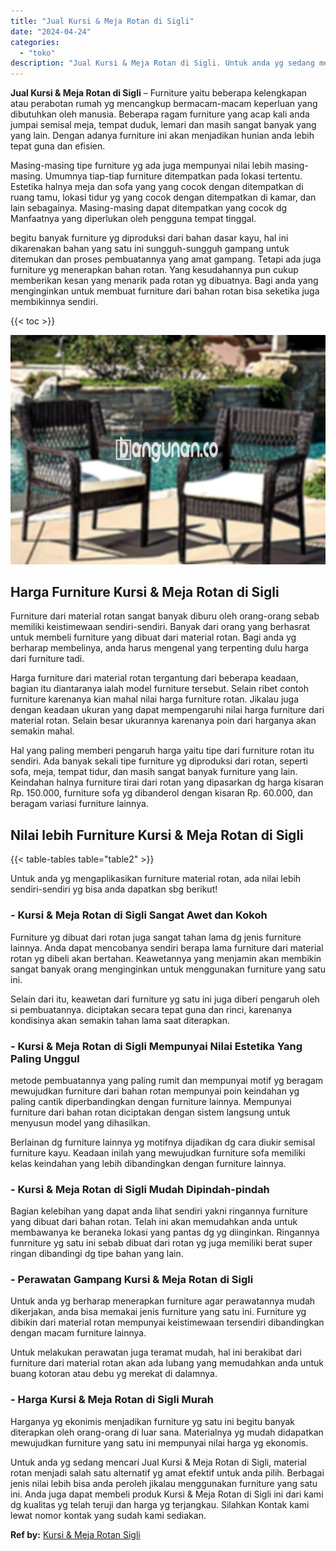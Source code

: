 ```yaml
---
title: "Jual Kursi & Meja Rotan di Sigli"
date: "2024-04-24"
categories: 
  - "toko"
description: "Jual Kursi & Meja Rotan di Sigli. Untuk anda yg sedang mencari Jual Kursi & Meja Rotan di Sigli, material rotan menjadi salah satu alternatif yg amat efektif..."
---
```


**Jual Kursi & Meja Rotan di Sigli** – Furniture yaitu beberapa kelengkapan atau perabotan rumah yg mencangkup bermacam-macam keperluan yang dibutuhkan oleh manusia. Beberapa ragam furniture yang acap kali anda jumpai semisal meja, tempat duduk, lemari dan masih sangat banyak yang yang lain. Dengan adanya furniture ini akan menjadikan hunian anda lebih tepat guna dan efisien.

Masing-masing tipe furniture yg ada juga mempunyai nilai lebih masing-masing. Umumnya tiap-tiap furniture ditempatkan pada lokasi tertentu. Estetika halnya meja dan sofa yang yang cocok dengan ditempatkan di ruang tamu, lokasi tidur yg yang cocok dengan ditempatkan di kamar, dan lain sebagainya. Masing-masing dapat ditempatkan yang cocok dg Manfaatnya yang diperlukan oleh pengguna tempat tinggal.

begitu banyak furniture yg diproduksi dari bahan dasar kayu, hal ini dikarenakan bahan yang satu ini sungguh-sungguh gampang untuk ditemukan dan proses pembuatannya yang amat gampang. Tetapi ada juga furniture yg menerapkan bahan rotan. Yang kesudahannya pun cukup memberikan kesan yang menarik pada rotan yg dibuatnya. Bagi anda yang menginginkan untuk membuat furniture dari bahan rotan bisa seketika juga membikinnya sendiri.

{{< toc >}}

![Jual Kursi & Meja Rotan di Sigli](/images/kursi-meja-rotan-murah33.png)

## Harga Furniture Kursi & Meja Rotan di Sigli

Furniture dari material rotan sangat banyak diburu oleh orang-orang sebab memiliki keistimewaan sendiri-sendiri. Banyak dari orang yang berhasrat untuk membeli furniture yang dibuat dari material rotan. Bagi anda yg berharap membelinya, anda harus mengenal yang terpenting dulu harga dari furniture tadi.

Harga furniture dari material rotan tergantung dari beberapa keadaan, bagian itu diantaranya ialah model furniture tersebut. Selain ribet contoh furniture karenanya kian mahal nilai harga furniture rotan. Jikalau juga dengan keadaan ukuran yang dapat mempengaruhi nilai harga furniture dari material rotan. Selain besar ukurannya karenanya poin dari harganya akan semakin mahal.

Hal yang paling memberi pengaruh harga yaitu tipe dari furniture rotan itu sendiri. Ada banyak sekali tipe furniture yg diproduksi dari rotan, seperti sofa, meja, tempat tidur, dan masih sangat banyak furniture yang lain. Keindahan halnya furniture tirai dari rotan yang dipasarkan dg harga kisaran Rp. 150.000, furniture sofa yg dibanderol dengan kisaran Rp. 60.000, dan beragam variasi furniture lainnya.

## Nilai lebih Furniture Kursi & Meja Rotan di Sigli

{{< table-tables table="table2" >}}

Untuk anda yg mengaplikasikan furniture material rotan, ada nilai lebih sendiri-sendiri yg bisa anda dapatkan sbg berikut!

### \- Kursi & Meja Rotan di Sigli Sangat Awet dan Kokoh

Furniture yg dibuat dari rotan juga sangat tahan lama dg jenis furniture lainnya. Anda dapat mencobanya sendiri berapa lama furniture dari material rotan yg dibeli akan bertahan. Keawetannya yang menjamin akan membikin sangat banyak orang menginginkan untuk menggunakan furniture yang satu ini.

Selain dari itu, keawetan dari furniture yg satu ini juga diberi pengaruh oleh si pembuatannya. diciptakan secara tepat guna dan rinci, karenanya kondisinya akan semakin tahan lama saat diterapkan.

### \- Kursi & Meja Rotan di Sigli Mempunyai Nilai Estetika Yang Paling Unggul

metode pembuatannya yang paling rumit dan mempunyai motif yg beragam mewujudkan furniture dari bahan rotan mempunyai poin keindahan yg paling cantik diperbandingkan dengan furniture lainnya. Mempunyai furniture dari bahan rotan diciptakan dengan sistem langsung untuk menyusun model yang dihasilkan.

Berlainan dg furniture lainnya yg motifnya dijadikan dg cara diukir semisal furniture kayu. Keadaan inilah yang mewujudkan furniture sofa memiliki kelas keindahan yang lebih dibandingkan dengan furniture lainnya.

### \- Kursi & Meja Rotan di Sigli Mudah Dipindah-pindah

Bagian kelebihan yang dapat anda lihat sendiri yakni ringannya furniture yang dibuat dari bahan rotan. Telah ini akan memudahkan anda untuk membawanya ke beraneka lokasi yang pantas dg yg diinginkan. Ringannya funrniture yg satu ini sebab dibuat dari rotan yg juga memiliki berat super ringan dibandingi dg tipe bahan yang lain.

### \- Perawatan Gampang Kursi & Meja Rotan di Sigli

Untuk anda yg berharap menerapkan furniture agar perawatannya mudah dikerjakan, anda bisa memakai jenis furniture yang satu ini. Furniture yg dibikin dari material rotan mempunyai keistimewaan tersendiri dibandingkan dengan macam furniture lainnya.

Untuk melakukan perawatan juga teramat mudah, hal ini berakibat dari furniture dari material rotan akan ada lubang yang memudahkan anda untuk buang kotoran atau debu yg merekat di dalamnya.

### \- Harga Kursi & Meja Rotan di Sigli Murah

Harganya yg ekonimis menjadikan furniture yg satu ini begitu banyak diterapkan oleh orang-orang di luar sana. Materialnya yg mudah didapatkan mewujudkan furniture yang satu ini mempunyai nilai harga yg ekonomis.

Untuk anda yg sedang mencari Jual Kursi & Meja Rotan di Sigli, material rotan menjadi salah satu alternatif yg amat efektif untuk anda pilih. Berbagai jenis nilai lebih bisa anda peroleh jikalau menggunakan furniture yang satu ini. Anda juga dapat membeli produk Kursi & Meja Rotan di Sigli ini dari kami dg kualitas yg telah teruji dan harga yg terjangkau. Silahkan Kontak kami lewat nomor kontak yang sudah kami sediakan.

**Ref by:** [Kursi & Meja Rotan Sigli](https://id.wikipedia.org/wiki/Kursi)
